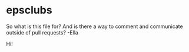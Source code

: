 # epsclubs

So what is this file for? And is there a way to comment and communicate outside of pull requests? -Ella

Hi!